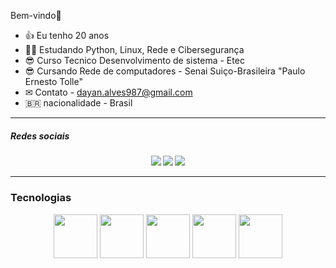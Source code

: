 Bem-vindo👋


- 👍 Eu tenho 20 anos
- 👨‍💻 Estudando Python, Linux, Rede e Cibersegurança
- 😎 Curso Tecnico Desenvolvimento de sistema - Etec
- 😎 Cursando Rede de computadores - Senai Suiço-Brasileira "Paulo Ernesto Tolle"
- ✉ Contato - dayan.alves987@gmail.com
- :brazil: nacionalidade - Brasil


<hr>
<h5>Redes sociais<h5>
<div display:flex, align="center">
<img src="https://img.shields.io/badge/Gmail-D14836?style=for-the-badge&logo=gmail&logoColor=white">
<img src="https://img.shields.io/badge/GitHub-100000?style=for-the-badge&logo=github&logoColor=whitee">
<img src="https://img.shields.io/badge/LinkedIn-0077B5?style=for-the-badge&logo=linkedin&logoColor=white">
</div>
<hr>

<h3>Tecnologias</h3>
<div align="center">

<img width="70px" src="https://img.shields.io/badge/PHP-777BB4?style=for-the-badge&logo=php&logoColor=white" />
<img width="70px" src="https://img.shields.io/badge/Python-3776AB?style=for-the-badge&logo=python&logoColor=white" />
<img width="70px" src="https://img.shields.io/badge/HTML5-E34F26?style=for-the-badge&logo=html5&logoColor=white" />
<img width="70px" src="https://img.shields.io/badge/CSS3-1572B6?style=for-the-badge&logo=css3&logoColor=white" />
<img width="70px" src="https://img.shields.io/badge/MySQL-00000F?style=for-the-badge&logo=mysql&logoColor=white" />
   
          
          
          
